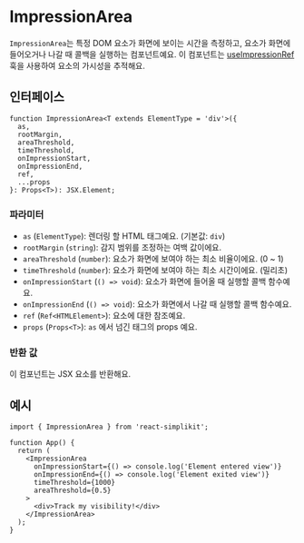 # ImpressionArea

`ImpressionArea`는 특정 DOM 요소가 화면에 보이는 시간을 측정하고, 요소가 화면에 들어오거나 나갈 때 콜백을 실행하는 컴포넌트예요. 이 컴포넌트는 [useImpressionRef](../hooks/useImpressionRef) 훅을 사용하여 요소의 가시성을 추적해요.

## 인터페이스

```tsx
function ImpressionArea<T extends ElementType = 'div'>({
  as,
  rootMargin,
  areaThreshold,
  timeThreshold,
  onImpressionStart,
  onImpressionEnd,
  ref,
  ...props
}: Props<T>): JSX.Element;
```

### 파라미터

- `as` (`ElementType`): 렌더링 할 HTML 태그예요. (기본값: `div`)
- `rootMargin` (`string`): 감지 범위를 조정하는 여백 값이에요.
- `areaThreshold` (`number`): 요소가 화면에 보여야 하는 최소 비율이에요. (0 ~ 1)
- `timeThreshold` (`number`): 요소가 화면에 보여야 하는 최소 시간이에요. (밀리초)
- `onImpressionStart` (`() => void`): 요소가 화면에 들어올 때 실행할 콜백 함수예요.
- `onImpressionEnd` (`() => void`): 요소가 화면에서 나갈 때 실행할 콜백 함수예요.
- `ref` (`Ref<HTMLElement>`): 요소에 대한 참조예요.
- `props` (`Props<T>`): `as` 에서 넘긴 태그의 props 예요.

### 반환 값

이 컴포넌트는 JSX 요소를 반환해요.

## 예시

```tsx
import { ImpressionArea } from 'react-simplikit';

function App() {
  return (
    <ImpressionArea
      onImpressionStart={() => console.log('Element entered view')}
      onImpressionEnd={() => console.log('Element exited view')}
      timeThreshold={1000}
      areaThreshold={0.5}
    >
      <div>Track my visibility!</div>
    </ImpressionArea>
  );
}
```
